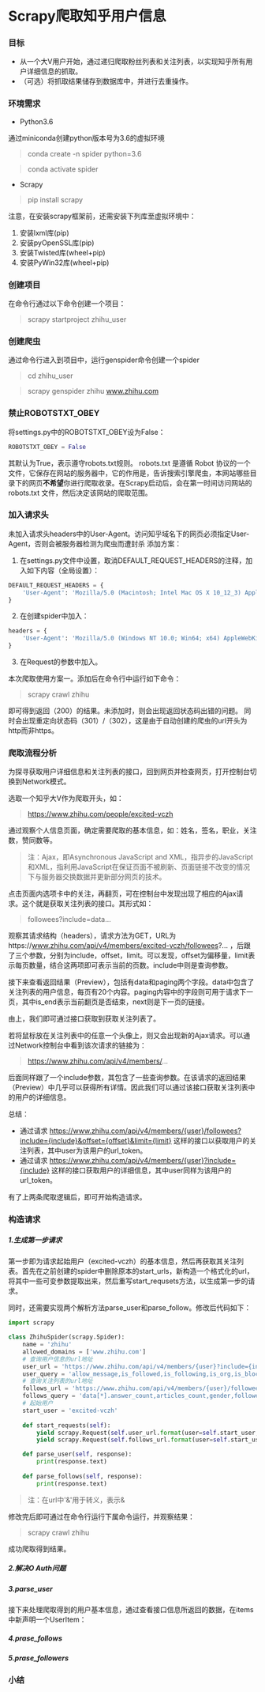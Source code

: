 # Scrapy爬取知乎用户信息
### 目标
- 从一个大V用户开始，通过递归爬取粉丝列表和关注列表，以实现知乎所有用户详细信息的抓取。
- （可选）将抓取结果储存到数据库中，并进行去重操作。
### 环境需求
- Python3.6

通过miniconda创建python版本号为3.6的虚拟环境
> conda create -n spider python=3.6

> conda activate spider
- Scrapy
> pip install scrapy
>
注意，在安装scrapy框架前，还需安装下列库至虚拟环境中：
1. 安装lxml库(pip)
2. 安装pyOpenSSL库(pip)
3. 安装Twisted库(wheel+pip)
4. 安装PyWin32库(wheel+pip)


### 创建项目
在命令行通过以下命令创建一个项目：
> scrapy startproject zhihu_user

### 创建爬虫
通过命令行进入到项目中，运行genspider命令创建一个spider
> cd zhihu_user

> scrapy genspider zhihu www.zhihu.com

### 禁止ROBOTSTXT_OBEY
将settings.py中的ROBOTSTXT_OBEY设为False：
```python
ROBOTSTXT_OBEY = False
```
其默认为True，表示遵守robots.txt规则。 robots.txt 是遵循 Robot 协议的一个文件，它保存在网站的服务器中，它的作用是，告诉搜索引擎爬虫，本网站哪些目录下的网页**不希望**你进行爬取收录。在Scrapy启动后，会在第一时间访问网站的 robots.txt 文件，然后决定该网站的爬取范围。

### 加入请求头
未加入请求头headers中的User-Agent。访问知乎域名下的网页必须指定User-Agent，否则会被服务器检测为爬虫而遭封杀
添加方案：
1. 在settings.py文件中设置，取消DEFAULT_REQUEST_HEADERS的注释，加入如下内容（全局设置）：
```python
DEFAULT_REQUEST_HEADERS = {
    'User-Agent': 'Mozilla/5.0 (Macintosh; Intel Mac OS X 10_12_3) AppleWebKit/537.36 (KHTML, like Gecko) Chrome/56.0.2924.87 Safari/537.36'
}
```
2. 在创建spider中加入：
```python
headers = {
    'User-Agent': 'Mozilla/5.0 (Windows NT 10.0; Win64; x64) AppleWebKit/537.36 (KHTML, like Gecko) Chrome/70.0.3538.102 Safari/537.36',
}
```
3. 在Request的参数中加入。

本次爬取使用方案一。添加后在命令行中运行如下命令：
> scrapy crawl zhihu

即可得到返回（200）的结果。未添加时，则会出现返回状态码出错的问题。
同时会出现重定向状态码（301）/（302），这是由于自动创建的爬虫的url开头为http而非https。

### 爬取流程分析
为探寻获取用户详细信息和关注列表的接口，回到网页并检查网页，打开控制台切换到Network模式。


选取一个知乎大V作为爬取开头，如：
> https://www.zhihu.com/people/excited-vczh

通过观察个人信息页面，确定需要爬取的基本信息，如：姓名，签名，职业，关注数，赞同数等。
> 注：Ajax，即Asynchronous JavaScript and XML，指异步的JavaScript和XML，指利用JavaScript在保证页面不被刷新、页面链接不改变的情况下与服务器交换数据并更新部分网页的技术。

点击页面内选项卡中的关注，再翻页，可在控制台中发现出现了相应的Ajax请求。这个就是获取关注列表的接口。其形式如：
> followees?include=data...

观察其请求结构（headers），请求方法为GET，URL为https://www.zhihu.com/api/v4/members/excited-vczh/followees?... ，后跟了三个参数，分别为include，offset，limit。可以发现，offset为偏移量，limit表示每页数量，结合这两项即可表示当前的页数。include中则是查询参数。

接下来查看返回结果（Preview），包括有data和paging两个字段。data中包含了关注列表的用户信息，每页有20个内容。paging内容中的字段则可用于请求下一页，其中is_end表示当前翻页是否结束，next则是下一页的链接。

由上，我们即可通过接口获取到获取关注列表了。

若将鼠标放在关注列表中的任意一个头像上，则又会出现新的Ajax请求。可以通过Network控制台中看到该次请求的链接为：
> https://www.zhihu.com/api/v4/members/...

后面同样跟了一个include参数，其包含了一些查询参数。在该请求的返回结果（Preview）中几乎可以获得所有详情。因此我们可以通过该接口获取关注列表中的用户的详细信息。

总结：
- 通过请求 https://www.zhihu.com/api/v4/members/{user}/followees?include={include}&offset={offset}&limit={limit} 这样的接口以获取用户的关注列表，其中user为该用户的url_token。
- 通过请求 https://www.zhihu.com/api/v4/members/{user}?include={include} 这样的接口获取用户的详细信息，其中user同样为该用户的url_token。

有了上两条爬取逻辑后，即可开始构造请求。

### 构造请求
##### 1.生成第一步请求
第一步即为请求起始用户（excited-vczh）的基本信息，然后再获取其关注列表。首先在之前创建的spider中删除原本的start_urls，新构造一个格式化的url，将其中一些可变参数提取出来，然后重写start_requsets方法，以生成第一步的请求。

同时，还需要实现两个解析方法parse_user和parse_follow。修改后代码如下：
```python
import scrapy

class ZhihuSpider(scrapy.Spider):
    name = 'zhihu'
    allowed_domains = ['www.zhihu.com']
    # 查询用户信息的url地址
    user_url = 'https://www.zhihu.com/api/v4/members/{user}?include={include}'
    user_query = 'allow_message,is_followed,is_following,is_org,is_blocking,employments,answer_count,follower_count,articles_count,gender,badge[?(type=best_answerer)].topics'
    # 查询关注列表的url地址
    follows_url = 'https://www.zhihu.com/api/v4/members/{user}/followees?include={include}&amp;offset={offset}&amp;limit={limit}'
    follows_query = 'data[*].answer_count,articles_count,gender,follower_count,is_followed,is_following,badge[?(type=best_answerer)].topics'
    # 起始用户
    start_user = 'excited-vczh'
 
    def start_requests(self):
        yield scrapy.Request(self.user_url.format(user=self.start_user, include=self.user_query), callback=self.parse_user)
        yield scrapy.Request(self.follows_url.format(user=self.start_user, include=self.follows_query, limit=20, offset=0), callback=self.parse_follows)

    def parse_user(self, response):
        print(response.text)
    
    def parse_follows(self, response):
        print(response.text)
```
>注：在url中'&amp;'用于转义，表示&

修改完后即可通过在命令行运行下属命令运行，并观察结果：
> scrapy crawl zhihu

成功爬取得到结果。
##### 2.解决O Auth问题

##### 3.parse_user
接下来处理爬取得到的用户基本信息，通过查看接口信息所返回的数据，在items中新声明一个UserItem：

##### 4.prase_follows

##### 5.prase_followers

### 小结